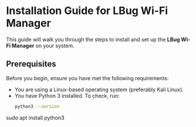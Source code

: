 # Installation Guide for LBug Wi-Fi Manager

This guide will walk you through the steps to install and set up the **LBug Wi-Fi Manager** on your system.

## Prerequisites

Before you begin, ensure you have met the following requirements:
- You are using a Linux-based operating system (preferably Kali Linux).
- You have Python 3 installed. To check, run:
  ```bash
  python3 --version

sudo apt install python3
